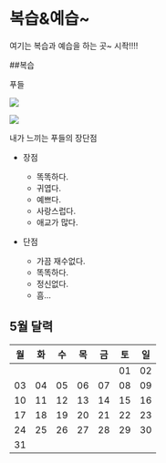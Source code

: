 # 복습&예습~

여기는 복습과 예습을 하는 곳~
시좍!!!!

##복습

푸들

![](https://search.pstatic.net/common/?src=http%3A%2F%2Fblogfiles.naver.net%2FMjAyMTA0MDhfNDkg%2FMDAxNjE3ODU4NDgwNzAz.TJgHPz_Jdxs4YDXx_oOWCrcihmysfmz9gHb9ZtZY27sg.IVKD0IGl6yvRsroS0uPfkGwD6cBHnZFA2JmLI16hM3Eg.JPEG.skahahahah%2FIMG%25A3%25DF20210401%25A3%25DF192946%25A3%25DF744.jpg&type=a340)

<img src="https://search.pstatic.net/common/?src=http%3A%2F%2Fblogfiles.naver.net%2FMjAyMDA5MjFfMTM3%2FMDAxNjAwNjgxODMyOTQ2.h02KGvufmIJcdxB2sF1-tu8q146Boch7kGVQxClgiu0g.DYZN_XQ70j6PFQXzaL7i5-woFj2j3VOVyu22YaKIYiMg.JPEG.dswpf1015%2FDSC00412.JPG&type=a340">

내가 느끼는 푸들의 장단점
  - 장점
    - 똑똑하다.
    - 귀엽다.
    - 예쁘다.
    - 사랑스럽다.
    - 애교가 많다.
    
  - 단점
    - 가끔 재수없다.
    - 똑똑하다.
    - 정신없다.
    - 흠...


## 5월 달력
월 | 화 | 수 | 목 | 금 | 토 | 일
------------ | ------------- | ------------ | ------------ | ------------ | ------------ | ------------ 
|    |    |    |    |    | 01 | 02
03 | 04 | 05 | 06 | 07 | 08 | 09
10 | 11 | 12 | 13 | 14 | 15 | 16
17 | 18 | 19 | 20 | 21 | 22 | 23
24 | 25 | 26 | 27 | 28 | 29 | 30
31 |


